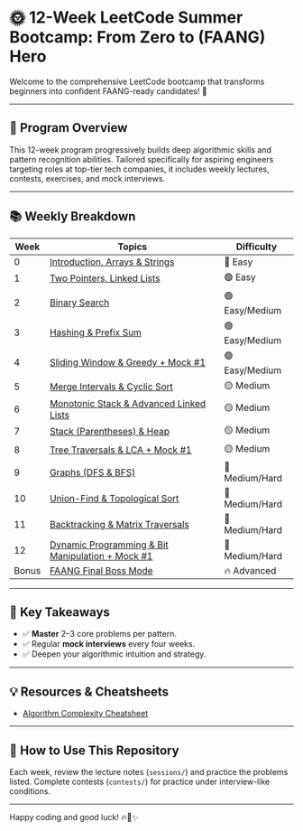 # 🌞 12-Week LeetCode Summer Bootcamp: From Zero to (FAANG) Hero

Welcome to the comprehensive LeetCode bootcamp that transforms beginners into confident FAANG-ready candidates! 🚀

---

## 🌟 Program Overview

This 12-week program progressively builds deep algorithmic skills and pattern recognition abilities. Tailored specifically for aspiring engineers targeting roles at top-tier tech companies, it includes weekly lectures, contests, exercises, and mock interviews.

---

## 📚 Weekly Breakdown

| Week | Topics                                                                                      | Difficulty |
|------|---------------------------------------------------------------------------------------------|------------|
| 0 | [Introduction, Arrays & Strings](sessions/week-00-introduction/week-00-introduction.md)     | 🔵 Easy |
| 1 | [Two Pointers, Linked Lists](sessions/week-01-two-pointers/week-01-easy-two-pointers.md)    | 🟢 Easy |
| 2 | [Binary Search](sessions/week-02-binary-search/week-02-binary-search.md)                    | 🟢 Easy/Medium |
| 3 | [Hashing & Prefix Sum](sessions/week-03-hashing-prefix-sum.md)                              | 🟢 Easy/Medium |
| 4 | [Sliding Window & Greedy + Mock #1](sessions/week-04-sliding-window-greedy.md)              | 🟢 Easy/Medium |
| 5 | [Merge Intervals & Cyclic Sort](sessions/week-05-merge-intervals-cyclic-sort.md)            | 🟡 Medium |
| 6 | [Monotonic Stack & Advanced Linked Lists](sessions/week-06-monotonic-stack-linked-list.md)  | 🟡 Medium |
| 7 | [Stack (Parentheses) & Heap](sessions/week-07-stack-heap.md)                                | 🟡 Medium |
| 8 | [Tree Traversals & LCA + Mock #1](sessions/week-08-tree-traversals-lca.md)                  | 🟡 Medium |
| 9 | [Graphs (DFS & BFS)](sessions/week-09-graphs-dfs-bfs.md)                                    | 🔴 Medium/Hard |
| 10 | [Union-Find & Topological Sort](sessions/week-10-union-find-topo-sort.md)                   | 🔴 Medium/Hard |
| 11 | [Backtracking & Matrix Traversals](sessions/week-11-backtracking-matrix.md)                 | 🔴 Medium/Hard |
| 12 | [Dynamic Programming & Bit Manipulation + Mock #1](sessions/week-12-dp-bit-manipulation.md) | 🔴 Medium/Hard |
| Bonus | [FAANG Final Boss Mode](sessions/bonus-weeks-faang-level.md)                                | 🔥 Advanced |

---

## 🏅 Key Takeaways

- ✅ **Master** 2–3 core problems per pattern.
- ✅ Regular **mock interviews** every four weeks.
- ✅ Deepen your algorithmic intuition and strategy.

---

## 💡 Resources & Cheatsheets

- [Algorithm Complexity Cheatsheet](resources/algorithm-complexity-cheatsheet.md)

---

## 🚩 How to Use This Repository

Each week, review the lecture notes (`sessions/`) and practice the problems listed. Complete contests (`contests/`) for practice under interview-like conditions.

---

Happy coding and good luck! 🔥🎯✨
